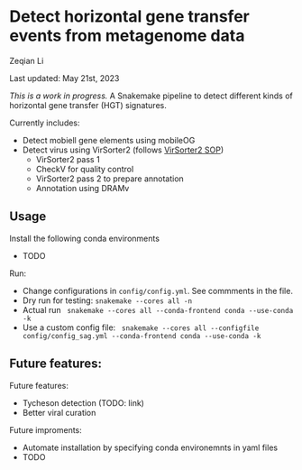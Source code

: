 # Detect horizontal gene transfer events from metagenome data

Zeqian Li

Last updated: May 21st, 2023

*This is a work in progress.* A Snakemake pipeline to detect different kinds of horizontal gene transfer (HGT) signatures. 

Currently includes:
- Detect mobiell gene elements using mobileOG 
- Detect virus using VirSorter2 (follows [VirSorter2 SOP](https://www.protocols.io/view/viral-sequence-identification-sop-with-virsorter2-5qpvoyqebg4o/v3))
    - VirSorter2 pass 1
    - CheckV for quality control
    - VirSorter2 pass 2 to prepare annotation
    - Annotation using DRAMv

## Usage 

Install the following conda environments
- TODO

Run:
- Change configurations in `config/config.yml`. See commments in the file. 
- Dry run for testing: 
    ``` snakemake --cores all -n ```
- Actual run
``` snakemake --cores all --conda-frontend conda --use-conda -k```
- Use a custom config file: 
``` snakemake --cores all --configfile config/config_sag.yml --conda-frontend conda --use-conda -k```

## Future features:

Future features:
- Tycheson detection (TODO: link)
- Better viral curation

Future improments:
- Automate installation by specifying conda environemnts in yaml files
- TODO